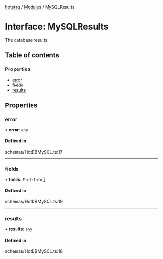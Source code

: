 [hotstaq](../README.md) / [Modules](../modules.md) / MySQLResults

# Interface: MySQLResults

The database results.

## Table of contents

### Properties

- [error](MySQLResults.md#error)
- [fields](MySQLResults.md#fields)
- [results](MySQLResults.md#results)

## Properties

### error

• **error**: `any`

#### Defined in

schemas/HotDBMySQL.ts:17

___

### fields

• **fields**: `FieldInfo`[]

#### Defined in

schemas/HotDBMySQL.ts:19

___

### results

• **results**: `any`

#### Defined in

schemas/HotDBMySQL.ts:18
